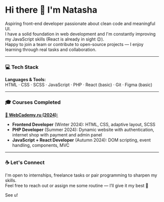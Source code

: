 # Hi there 👋 I'm Natasha

Aspiring front-end developer passionate about clean code and meaningful UI.  
I have a solid foundation in web development and I'm constantly improving my JavaScript skills (React is already in sight 😉).  
Happy to join a team or contribute to open-source projects — I enjoy learning through real tasks and collaboration.

---

### 💻 Tech Stack
**Languages & Tools:**  
HTML · CSS · SCSS · JavaScript · PHP · React (basic) · Git · Figma (basic)

---

### 🎓 Courses Completed

[**🧭 WebCademy.ru (2024):**](https://webcademy.ru/)
- **Frontend Developer** (Winter 2024): HTML, CSS, adaptive layout, SCSS
- **PHP Developer** (Summer 2024): Dynamic website with authentication, internet shop with payment and admin panel
- **JavaScript + React Developer** (Autumn 2024): DOM scripting, event handling, components, MVC

---

### ☕ Let's Connect

I'm open to internships, freelance tasks or pair programming to sharpen my skills.  
Feel free to reach out or assign me some routine — I’ll give it my best 💪

See u!
